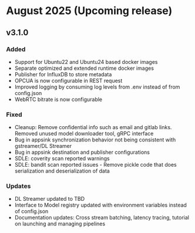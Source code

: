 # August 2025 (Upcoming release)

## v3.1.0

### Added
- Support for Ubuntu22 and Ubuntu24 based docker images
- Separate optimized and extended runtime docker images
- Publisher for InfluxDB to store metadata
- OPCUA is now configurable in REST request
- Improved logging by consuming log levels from .env instead of from config.json
- WebRTC bitrate is now configurable


### Fixed
- Cleanup: Remove confidential info such as email and gitlab links. Removed unused model downloader tool, gRPC interface
- Bug in appsink synchronization behavior not being consistent with gstreamer/DL Streamer
- Bug in appsink destination and publisher configurations
- SDLE: coverity scan reported warnings
- SDLE: bandit scan reported issues - Remove pickle code that does serialization and deserialization of data


### Updates
- DL Streamer updated to TBD
- Interface to Model registry updated with environment variables instead of config.json
- Documentation updates: Cross stream batching, latency tracing, tutorial on launching and managing pipelines